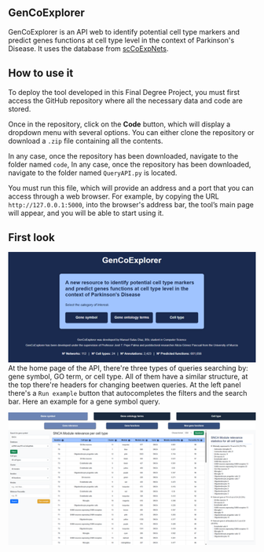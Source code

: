 ## GenCoExplorer

GenCoExplorer is an API web to identify potential cell type markers and predict genes functions at cell type level in the context of Parkinson's Disease. It uses the database from [scCoExpNets](https://github.com/aliciagp/scCoExpNets).

## How to use it

To deploy the tool developed in this Final Degree Project, you must first access the GitHub repository where all the necessary data and code are stored.

Once in the repository, click on the **Code** button, which will display a dropdown menu with several options. You can either clone the repository or download a `.zip` file containing all the contents.

In any case, once the repository has been downloaded, navigate to the folder named `code`, In any case, once the repository has been downloaded, navigate to the folder named `QueryAPI.py` is located.

You must run this file, which will provide an address and a port that you can access through a web browser. For example, by copying the URL `http://127.0.0.1:5000`, into the browser's address bar, the tool’s main page will appear, and you will be able to start using it.

## First look

![Home page](PaginaPrincipal.png)
At the home page of the API, there're three types of queries searching by: gene symbol, GO term, or cell type. 
All of them have a similar structure, at the top there're headers for changing beetwen queries. At the left panel there's a `Run example` button that autocompletes the filters and the search bar. Here an example for a gene symbol query.

![Home page](Gene_Relevance_API2.png)
